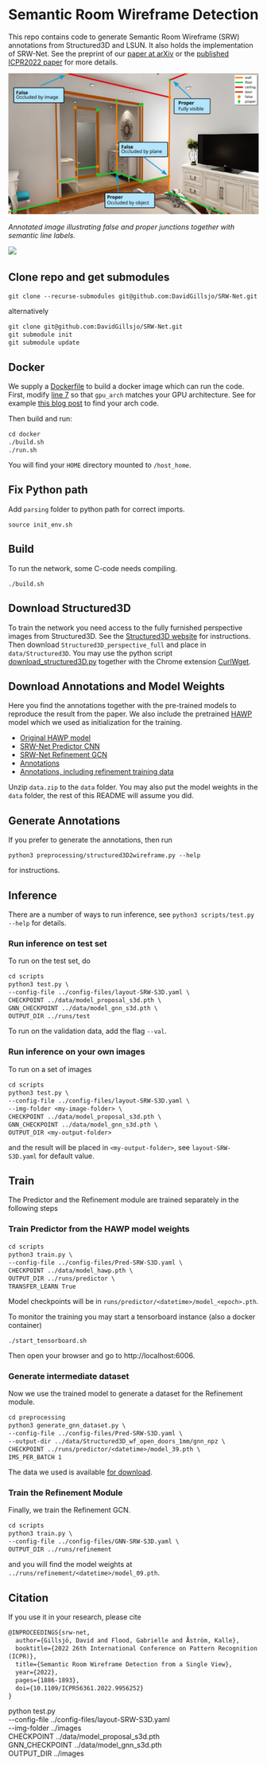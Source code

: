 # Semantic Room Wireframe Detection
This repo contains code to generate Semantic Room Wireframe (SRW) annotations from
Structured3D and LSUN. It also holds the implementation of SRW-Net.
See the preprint of our [paper at arXiv](https://arxiv.org/abs/2206.00491) or the [published ICPR2022 paper](https://www.computer.org/csdl/proceedings-article/icpr/2022/09956252/1IHpjCDUTcc) for more details.

![Junction annotation explained](./image/junction_explanation.svg)

*Annotated image illustrating false and proper junctions together with semantic line labels.*

<a href="https://replicate.com/davidgillsjo/srw-net"><img src="https://replicate.com/davidgillsjo/srw-net/badge"></a>

## Clone repo and get submodules
```
git clone --recurse-submodules git@github.com:DavidGillsjo/SRW-Net.git
```
alternatively
```
git clone git@github.com:DavidGillsjo/SRW-Net.git
git submodule init
git submodule update
```

## Docker
We supply a [Dockerfile](docker/Dockerfile) to build a docker image which can run the code.
First, modify [line 7](docker/Dockerfile#L7) so that `gpu_arch` matches your GPU architecture. See for example [this blog post](https://arnon.dk/matching-sm-architectures-arch-and-gencode-for-various-nvidia-cards/) to find your arch code.

Then build and run:
```
cd docker
./build.sh
./run.sh
```
You will find your `HOME` directory mounted to `/host_home`.

## Fix Python path
Add `parsing` folder to python path for correct imports.
```
source init_env.sh
```

## Build
To run the network, some C-code needs compiling.
```
./build.sh
```

## Download Structured3D
To train the network you need access to the fully furnished perspective images from Structured3D.
See the [Structured3D website](https://structured3d-dataset.org) for instructions.
Then download `Structured3D_perspective_full` and place in `data/Structured3D`.
You may use the python script [download_structured3D.py](../blob/master/data/download_structured3D.py) together with the Chrome extension [CurlWget](https://chrome.google.com/webstore/detail/curlwget).


## Download Annotations and Model Weights
Here you find the annotations together with the pre-trained models to
reproduce the result from the paper. We also include the pretrained [HAWP](https://github.com/cherubicXN/hawp) model which we used as initialization for the training.
- [Original HAWP model](https://vision.maths.lth.se/davidg-data/srw-net/models/model_hawp.pth)
- [SRW-Net Predictor CNN](https://vision.maths.lth.se/davidg-data/srw-net/models/model_proposal_s3d.pth)
- [SRW-Net Refinement GCN](https://vision.maths.lth.se/davidg-data/srw-net/models/model_gnn_s3d.pth)
- [Annotations](https://vision.maths.lth.se/davidg-data/srw-net/data.zip)
- [Annotations, including refinement training data](https://vision.maths.lth.se/davidg-data/srw-net/data_gnn.zip)

Unzip `data.zip` to the `data` folder.
You may also put the model weights in the `data` folder, the rest of this README will assume you did.

## Generate Annotations
If you prefer to generate the annotations, then run
```
python3 preprocessing/structured3D2wireframe.py --help
```
for instructions.


## Inference
There are a number of ways to run inference, see `python3 scripts/test.py --help` for details.

### Run inference on test set
To run on the test set, do
```
cd scripts
python3 test.py \
--config-file ../config-files/layout-SRW-S3D.yaml \
CHECKPOINT ../data/model_proposal_s3d.pth \
GNN_CHECKPOINT ../data/model_gnn_s3d.pth \
OUTPUT_DIR ../runs/test
```
To run on the validation data, add the flag `--val`.

### Run inference on your own images
To run on a set of images
```
cd scripts
python3 test.py \
--config-file ../config-files/layout-SRW-S3D.yaml \
--img-folder <my-image-folder> \
CHECKPOINT ../data/model_proposal_s3d.pth \
GNN_CHECKPOINT ../data/model_gnn_s3d.pth \
OUTPUT_DIR <my-output-folder>
```
and the result will be placed in `<my-output-folder>`, see `layout-SRW-S3D.yaml` for default value.

## Train
The Predictor and the Refinement module are trained separately in the following steps

### Train Predictor from the HAWP model weights
```
cd scripts
python3 train.py \
--config-file ../config-files/Pred-SRW-S3D.yaml \
CHECKPOINT ../data/model_hawp.pth \
OUTPUT_DIR ../runs/predictor \
TRANSFER_LEARN True
```
Model checkpoints will be in `runs/predictor/<datetime>/model_<epoch>.pth`.

To monitor the training you may start a tensorboard instance (also a docker container)
```
./start_tensorboard.sh
```
Then open your browser and go to http://localhost:6006.

### Generate intermediate dataset
Now we use the trained model to generate a dataset for the Refinement module.
```
cd preprocessing
python3 generate_gnn_dataset.py \
--config-file ../config-files/Pred-SRW-S3D.yaml \
--output-dir ../data/Structured3D_wf_open_doors_1mm/gnn_npz \
CHECKPOINT ../runs/predictor/<datetime>/model_39.pth \
IMS_PER_BATCH 1
```
The data we used is available [for download](https://vision.maths.lth.se/davidg-data/srw-net/data_gnn.zip).

### Train the Refinement Module
Finally, we train the Refinement GCN.
```
cd scripts
python3 train.py \
--config-file ../config-files/GNN-SRW-S3D.yaml \
OUTPUT_DIR ../runs/refinement
```
and you will find the model weights at `../runs/refinement/<datetime>/model_09.pth`.

## Citation
If you use it in your research, please cite
```
@INPROCEEDINGS{srw-net,
  author={Gillsjö, David and Flood, Gabrielle and Åström, Kalle},
  booktitle={2022 26th International Conference on Pattern Recognition (ICPR)}, 
  title={Semantic Room Wireframe Detection from a Single View}, 
  year={2022},
  pages={1886-1893},
  doi={10.1109/ICPR56361.2022.9956252}
}
```



python test.py \
--config-file ../config-files/layout-SRW-S3D.yaml \
--img-folder ../images \
CHECKPOINT ../data/model_proposal_s3d.pth \
GNN_CHECKPOINT ../data/model_gnn_s3d.pth \
OUTPUT_DIR ../images